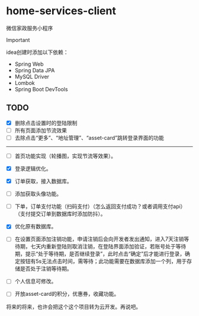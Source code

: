 # home-services-client

微信家政服务小程序




> [!IMPORTANT]
>
> idea创建时添加以下依赖：
>
> - Spring Web
> - Spring Data JPA
> - MySQL Driver
> - Lombok
> - Spring Boot DevTools




## TODO

- [x] 删除点击设置时的登陆限制
- [ ] 所有页面添加节流效果
- [ ] 去除点击“更多”、“地址管理”、“asset-card”跳转登录界面的功能
---
- [ ] 首页功能实现（轮播图，实现节流等效果）。
- [x] 登录逻辑优化。
- [x] 订单获取，接入数据库。
- [ ] 添加获取头像功能。
- [ ] 下单，订单支付功能（扫码支付）（怎么返回支付成功？或者调用支付api）（支付提交订单到数据库时添加防抖）。
- [x] 优化原有数据库。
- [ ] 在设置页面添加注销功能，申请注销后会向开发者发出通知，进入7天注销等待期，七天内重新登陆则取消注销，在登陆界面添加验证，若账号处于等待期，提示“处于等待期，是否继续登录”，此时点击“确定”后才能进行登录，确定按钮有5s无法点击时间，需等待；此功能需要在数据库添加一个列，用于存储是否处于注销等待期。
- [ ] 个人信息可修改。
- [ ] 开放asset-card的积分，优惠券，收藏功能。






将来的将来，也许会把这个这个项目转为云开发。再说吧。

